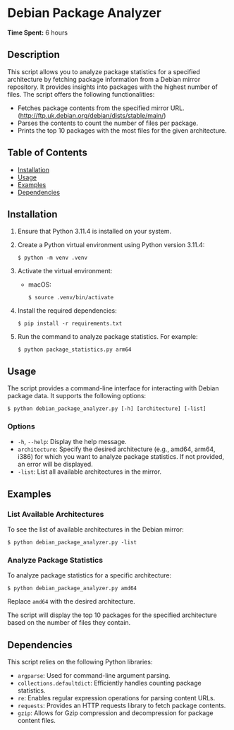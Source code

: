 # Debian Package Analyzer

**Time Spent:** 6 hours

## Description

This script allows you to analyze package statistics for a specified architecture by fetching package information from a Debian mirror repository. It provides insights into packages with the highest number of files. The script offers the following functionalities:

- Fetches package contents from the specified mirror URL. (http://ftp.uk.debian.org/debian/dists/stable/main/)
- Parses the contents to count the number of files per package.
- Prints the top 10 packages with the most files for the given architecture.


## Table of Contents

- [Installation](#installation)
- [Usage](#usage)
- [Examples](#examples)
- [Dependencies](#dependencies)

## Installation

1. Ensure that Python 3.11.4 is installed on your system.
2. Create a Python virtual environment using Python version 3.11.4:

   ```
   $ python -m venv .venv
   ```

3. Activate the virtual environment:

   - macOS:

     ```
     $ source .venv/bin/activate
     ```

4. Install the required dependencies:

   ```
   $ pip install -r requirements.txt
   ```

5. Run the command to analyze package statistics. For example:

   ```
   $ python package_statistics.py arm64
   ```

## Usage

The script provides a command-line interface for interacting with Debian package data. It supports the following options:

```
$ python debian_package_analyzer.py [-h] [architecture] [-list]
```

### Options

- `-h`, `--help`: Display the help message.
- `architecture`: Specify the desired architecture (e.g., amd64, arm64, i386) for which you want to analyze package statistics. If not provided, an error will be displayed.
- `-list`: List all available architectures in the mirror.

## Examples

### List Available Architectures

To see the list of available architectures in the Debian mirror:

```
$ python debian_package_analyzer.py -list
```

### Analyze Package Statistics

To analyze package statistics for a specific architecture:

```
$ python debian_package_analyzer.py amd64
```

Replace `amd64` with the desired architecture.

The script will display the top 10 packages for the specified architecture based on the number of files they contain.

## Dependencies

This script relies on the following Python libraries:

- `argparse`: Used for command-line argument parsing.
- `collections.defaultdict`: Efficiently handles counting package statistics.
- `re`: Enables regular expression operations for parsing content URLs.
- `requests`: Provides an HTTP requests library to fetch package contents.
- `gzip`: Allows for Gzip compression and decompression for package content files.
